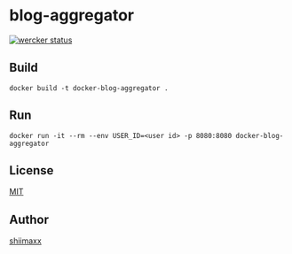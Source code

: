 # blog-aggregator

[![wercker status](https://app.wercker.com/status/80c41247bbc1cf9592f13bba6216b6ba/s/master "wercker status")](https://app.wercker.com/project/byKey/80c41247bbc1cf9592f13bba6216b6ba)

## Build

```
docker build -t docker-blog-aggregator .
```

## Run

```
docker run -it --rm --env USER_ID=<user id> -p 8080:8080 docker-blog-aggregator
```

## License

[MIT](https://github.com/shiimaxx/blog-aggregator/blob/master/LICENSE)

## Author

[shiimaxx](https://github.com/shiimaxx)
